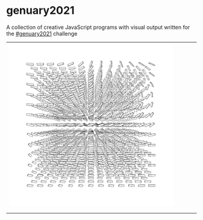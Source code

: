 # genuary2021
A collection of creative JavaScript programs with visual output written for the [#genuary2021](https://genuary2021.github.io/) challenge

|   	|   	|   	|   	|   	|
|---	|---	|---	|---	|---	|
| ![img](structral-flow(83).jpg)   	|   	|   	|   	|   	|
|   	|   	|   	|   	|   	|
|   	|   	|   	|   	|   	|
